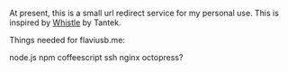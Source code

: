 At present, this is a small url redirect service for my personal use.
This is inspired by [Whistle](http://tantek.pbworks.com/w/page/21743973/Whistle) by Tantek.



Things needed for flaviusb.me:

node.js
npm
coffeescript
ssh
nginx
octopress?

